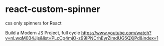 # react-custom-spinner
css only spinners for React

Build a Modern JS Project, full cycle 
https://www.youtube.com/watch?v=nLwqM034Jjs&list=PLcCp4mjO-z99IPNCrhEyrZimdUG5QXjPd&index=1
